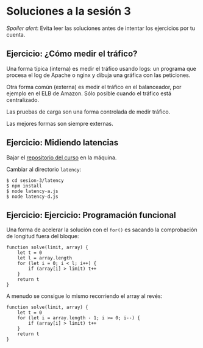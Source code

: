 # Soluciones a la sesión 3

_Spoiler alert_:
Evita leer las soluciones antes de intentar los ejercicios por tu cuenta.

## Ejercicio: ¿Cómo medir el tráfico?

Una forma típica (interna) es medir el tráfico usando logs:
un programa que procesa el log de Apache o nginx
y dibuja una gráfica con las peticiones.

Otra forma común (externa) es medir el tráfico en el balanceador,
por ejemplo en el ELB de Amazon.
Sólo posible cuando el tráfico está centralizado.

Las pruebas de carga son una forma controlada de medir tráfico.

Las mejores formas son siempre externas.

## Ejercicio: Midiendo latencias

Bajar el [repositorio del curso](https://github.com/SRETriT/curso-escalabilidad-v2/)
en la máquina.

Cambiar al directorio `latency`:

    $ cd sesion-3/latency
    $ npm install
    $ node latency-a.js
    $ node latency-d.js


## Ejercicio: Ejercicio: Programación funcional

Una forma de acelerar la solución con el `for()` es sacando la comprobación de longitud fuera del bloque:

```
function solve(limit, array) {
    let t = 0
	let l = array.length
    for (let i = 0; i < l; i++) {
        if (array[i] > limit) t++
    }
    return t
}
```

A menudo se consigue lo mismo recorriendo el array al revés:

```
function solve(limit, array) {
    let t = 0
    for (let i = array.length - 1; i >= 0; i--) {
        if (array[i] > limit) t++
    }
    return t
}
```

